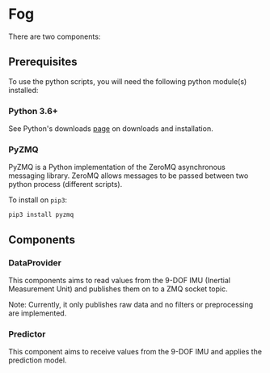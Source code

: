 # Fog

There are two components:

## Prerequisites
To use the python scripts, you will need the following python module(s) installed:

### Python 3.6+
See Python's downloads [page](https://www.python.org/downloads/) on downloads and installation.

### PyZMQ
PyZMQ is a Python implementation of the ZeroMQ asynchronous messaging library. ZeroMQ allows messages to be passed between two python process (different scripts).

To install on `pip3`:

`pip3 install pyzmq`

## Components
### DataProvider
This components aims to read values from the 9-DOF IMU (Inertial Measurement Unit) and publishes them on to a ZMQ socket topic.

Note: Currently, it only publishes raw data and no filters or preprocessing are implemented.

### Predictor
This component aims to receive values from the 9-DOF IMU and applies the prediction model.